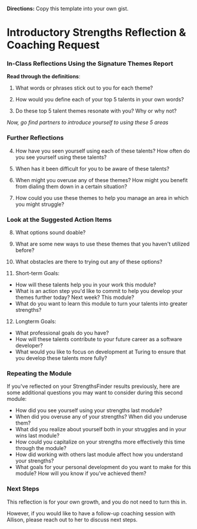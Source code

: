 **Directions:** Copy this template into your own gist.

# Introductory Strengths Reflection & Coaching Request

### In-Class Reflections Using the Signature Themes Report
**Read through the definitions**:

1. What words or phrases stick out to you for each theme?

2. How would you define each of your top 5 talents in your own words?

3. Do these top 5 talent themes resonate with you? Why or why not? 

*Now, go find partners to introduce yourself to using these 5 areas*

### Further Reflections
4. How have you seen yourself using each of these talents? How often do you see yourself using these talents?

5. When has it been difficult for you to be aware of these talents?

6. When might you overuse any of these themes? How might you benefit from dialing them down in a certain situation?

7. How could you use these themes to help you manage an area in which you might struggle?

### Look at the Suggested Action Items 
8. What options sound doable? 

9. What are some new ways to use these themes that you haven't utilized before?

10. What obstacles are there to trying out any of these options?

11. Short-term Goals: 
* How will these talents help you in your work this module? 
* What is an action step you'd like to commit to help you develop your themes further today? Next week? This module?
* What do you want to learn this module to turn your talents into greater strengths?

12. Longterm Goals:
* What professional goals do you have?
* How will these talents contribute to your future career as a software developer? 
* What would you like to focus on development at Turing to ensure that you develop these talents more fully?

### Repeating the Module
If you've reflected on your StrengthsFinder results previously, here are some additional questions you may want to consider during this second module:

* How did you see yourself using your strengths last module?
* When did you overuse any of your strengths? When did you underuse them?
* What did you realize about yourself both in your struggles and in your wins last module?
* How could you capitalize on your strengths more effectively this time through the module?
* How did working with others last module affect how you understand your strengths?
* What goals for your personal development do you want to make for this module? How will you know if you've achieved them?

### Next Steps
This reflection is for your own growth, and you do not need to turn this in. 

However, if you would like to have a follow-up coaching session with Allison, please reach out to her to discuss next steps.   
